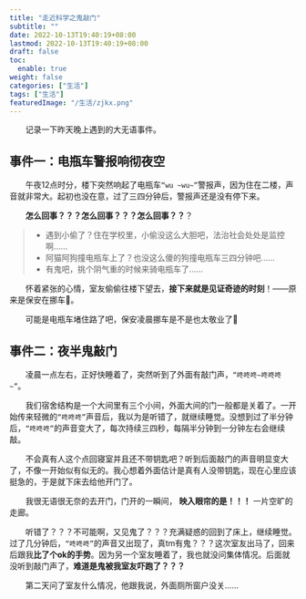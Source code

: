 ```yaml
---
title: "走近科学之鬼敲门"
subtitle: ""
date: 2022-10-13T19:40:19+08:00
lastmod: 2022-10-13T19:40:19+08:00
draft: false
toc:
  enable: true
weight: false
categories: ["生活"]
tags: ["生活"]
featuredImage: "/生活/zjkx.png" 
---
```


&emsp;&emsp;记录一下昨天晚上遇到的大无语事件。

## 事件一：电瓶车警报响彻夜空

&emsp;&emsp;午夜12点时分，楼下突然响起了电瓶车`“wu ~wu~”`警报声，因为住在二楼，声音就非常大。起初也没在意，过了三四分钟后，警报声还是没有停下来。

&emsp;&emsp;**怎么回事？？？怎么回事？？？怎么回事？？**？

>- 遇到小偷了？住在学校里，小偷没这么大胆吧，法治社会处处是监控啊......
>- 阿猫阿狗撞电瓶车上了？也没这么傻的狗撞电瓶车三四分钟吧......
>- 有鬼吧，挑个阴气重的时候来骑电瓶车了......

&emsp;&emsp;怀着紧张的心情，室友偷偷往楼下望去，**接下来就是见证奇迹的时刻**！——原来是保安在挪车🤡。

&emsp;&emsp;可能是电瓶车堵住路了吧，保安凌晨挪车是不是也太敬业了🤕

## 事件二：夜半鬼敲门

&emsp;&emsp;凌晨一点左右，正好快睡着了，突然听到了外面有敲门声，`“咚咚咚~咚咚咚~”`。

&emsp;&emsp;我们宿舍结构是一个大间里有三个小间，外面大间的门一般都是关着了。一开始传来轻微的`“咚咚咚”`声音后，我以为是听错了，就继续睡觉。没想到过了半分钟后，`“咚咚咚”`的声音变大了，每次持续三四秒，每隔半分钟到一分钟左右会继续敲。

&emsp;&emsp;不会真有人这个点回寝室并且还不带钥匙吧？听到后面敲门的声音明显变大了，不像一开始似有似无的。我心想着外面估计是真有人没带钥匙，现在心里应该挺急的，于是就下床去给他开门了。

&emsp;&emsp;我很无语很无奈的去开门，门开的一瞬间， **映入眼帘的是！！！** 一片空旷的走廊。

&emsp;&emsp;听错了？？？不可能啊，又见鬼了？？？充满疑惑的回到了床上，继续睡觉。过了几分钟后，`“咚咚咚”`的声音又出现了，真tm有鬼？？？这次室友出马了，回来后跟我**比了个ok的手势**。因为另一个室友睡着了，我也就没问集体情况。后面就没听到敲门声了，**难道是鬼被我室友吓跑了？？？**

&emsp;&emsp;第二天问了室友什么情况，他跟我说，外面厕所窗户没关......
